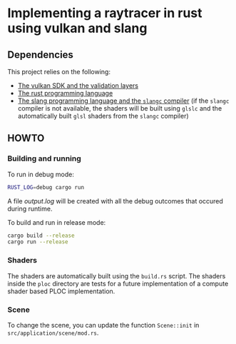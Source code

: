 # Implementing a raytracer in rust using vulkan and slang

## Dependencies

This project relies on the following:
- [The vulkan SDK and the validation layers](https://www.lunarg.com/vulkan-sdk/) 
- [The rust programming language](https://www.rust-lang.org/)
- [The slang programming language and the `slangc` compiler](https://shader-slang.com/) (if the `slangc` compiler is not available, the shaders will be built using `glslc` and the automatically built `glsl` shaders from the `slangc` compiler)

## HOWTO

### Building and running

To run in debug mode:
```sh
RUST_LOG=debug cargo run
```
A file $output.log$ will be created with all the debug outcomes that occured during runtime.

To build and run in release mode:
```sh
cargo build --release
cargo run --release
```

### Shaders

The shaders are automatically built using the `build.rs` script. The shaders inside the `ploc` directory are tests for a future implementation of a compute shader based PLOC implementation.

### Scene

To change the scene, you can update the function `Scene::init` in `src/application/scene/mod.rs`.
